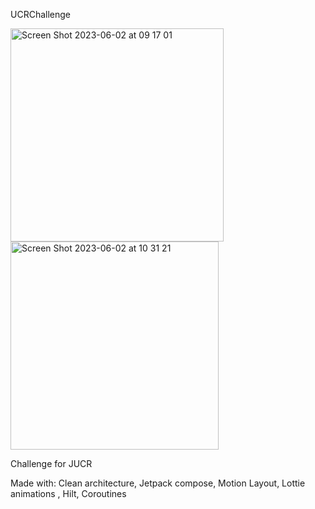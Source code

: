 
UCRChallenge


<img width="341" alt="Screen Shot 2023-06-02 at 09 17 01" src="https://github.com/rafaelaltamirano/JUCRChallenge/assets/53957022/fa1799a0-b1c8-43b8-8606-68fede2aee4f">
<img width="333" alt="Screen Shot 2023-06-02 at 10 31 21" src="https://github.com/rafaelaltamirano/JUCRChallenge/assets/53957022/ba16960e-1249-48bf-85b6-92b26c2d2e87">

Challenge for JUCR 

Made with:
Clean architecture,
Jetpack compose,
Motion Layout,
Lottie animations ,
Hilt,
Coroutines

